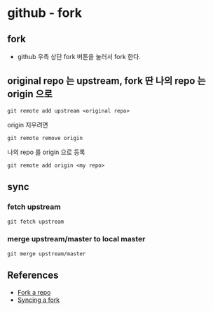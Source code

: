 # github - fork

## fork
* github 우측 상단 fork 버튼을 눌러서 fork 한다.

## original repo 는 upstream, fork 딴 나의 repo 는 origin 으로
```
git remote add upstream <original repo>
```

origin 지우려면
```
git remote remove origin
```

나의 repo 를 origin 으로 등록
```
git remote add origin <my repo>
```

## sync
### fetch upstream
```
git fetch upstream
```

### merge upstream/master to local master
```
git merge upstream/master
```

## References
* [Fork a repo](https://help.github.com/en/articles/fork-a-repo)
* [Syncing a fork](https://help.github.com/en/articles/syncing-a-fork)